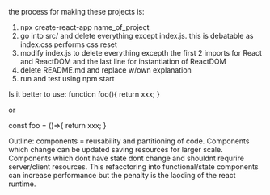 the process for making these projects is:
1) npx create-react-app name_of_project
2) go into src/ and delete everything except index.js. this is debatable as index.css performs css reset
3) modify index.js to delete everything excepth the first 2 imports for React and ReactDOM and the last line for instantiation of ReactDOM
4) delete README.md and replace w/own explanation
5) run and test using npm start


Is it better to use: 
function foo(){
  return xxx;
}

or

const foo = ()=>{
  return xxx;
}


Outline: components = reusability and partitioning of code. Components which change can be updated saving
resources for larger scale. Components which dont have state dont change and shouldnt requrire server/client 
resources. This refacctoring into functional/state components can increase performance but the penalty is the laoding of 
the react runtime. 



